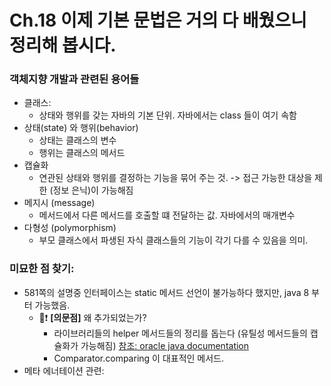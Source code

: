 # Ch.18 이제 기본 문법은 거의 다 배웠으니 정리해 봅시다.
### 객체지향 개발과 관련된 용어들
- 클래스:
  - 상태와 행위를 갖는 자바의 기본 단위. 자바에서는 class 들이 여기 속함
- 상태(state) 와 행위(behavior)
  - 상태는 클래스의 변수
  - 행위는 클래스의 메서드
- 캡슐화
  - 연관된 상태와 행위를 결정하는 기능을 묶어 주는 것. -> 접근 가능한 대상을 제한 (정보 은닉)이 가능해짐
- 메지시 (message)
  - 메서드에서 다른 메서드를 호출할 떄 전달하는 값. 자바에서의 매개변수
- 다형성 (polymorphism)
  - 부모 클래스에서 파생된 자식 클래스들의 기능이 각기 다를 수 있음을 의미.

### 미묘한 점 찾기:
- 581쪽의 설명중 인터페이스는 static 메서드 선언이 불가능하다 했지만, java 8 부터 가능했음.
   - 🚨❗ **[의문점]** 왜 추가되었는가?
     - 라이브러리들의 helper 메서드들의 정리를 돕는다 (유틸성 메서드들의 캡슐화가 가능해짐) [참조: oracle java documentation](https://docs.oracle.com/javase/tutorial/java/IandI/defaultmethods.html)
     - Comparator.comparing 이 대표적인 메서드.
- 메타 에너테이션 관련: